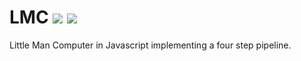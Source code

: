 # LMC <img src="https://img.shields.io/badge/Status-Under%20Development-9cf"/> <img src="https://img.shields.io/badge/Issues-0-yellow"/>
Little Man Computer in Javascript implementing a four step pipeline.

